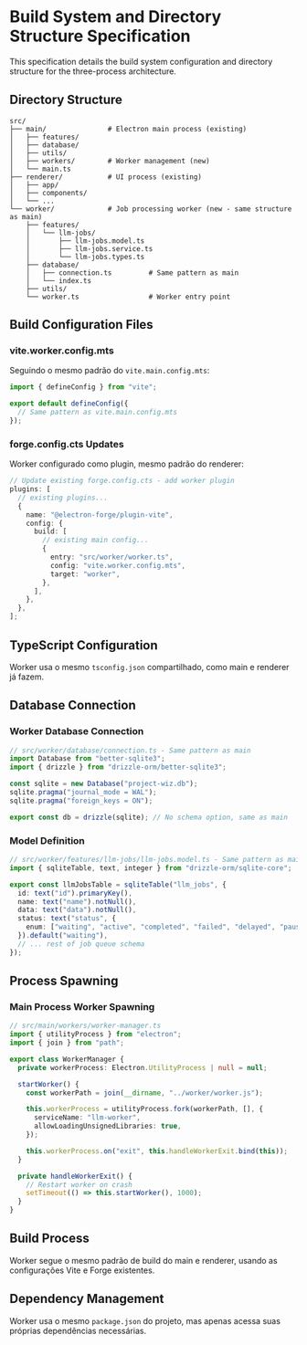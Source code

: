 # Build System and Directory Structure Specification

This specification details the build system configuration and directory structure for the three-process architecture.

## Directory Structure

```
src/
├── main/               # Electron main process (existing)
│   ├── features/
│   ├── database/
│   ├── utils/
│   ├── workers/        # Worker management (new)
│   └── main.ts
├── renderer/           # UI process (existing)
│   ├── app/
│   ├── components/
│   └── ...
└── worker/             # Job processing worker (new - same structure as main)
    ├── features/
    │   └── llm-jobs/
    │       ├── llm-jobs.model.ts
    │       ├── llm-jobs.service.ts
    │       └── llm-jobs.types.ts
    ├── database/
    │   ├── connection.ts         # Same pattern as main
    │   └── index.ts
    ├── utils/
    └── worker.ts                 # Worker entry point
```

## Build Configuration Files

### vite.worker.config.mts

Seguindo o mesmo padrão do `vite.main.config.mts`:

```typescript
import { defineConfig } from "vite";

export default defineConfig({
  // Same pattern as vite.main.config.mts
});
```

### forge.config.cts Updates

Worker configurado como plugin, mesmo padrão do renderer:

```typescript
// Update existing forge.config.cts - add worker plugin
plugins: [
  // existing plugins...
  {
    name: "@electron-forge/plugin-vite",
    config: {
      build: [
        // existing main config...
        {
          entry: "src/worker/worker.ts",
          config: "vite.worker.config.mts",
          target: "worker",
        },
      ],
    },
  },
];
```

## TypeScript Configuration

Worker usa o mesmo `tsconfig.json` compartilhado, como main e renderer já fazem.

## Database Connection

### Worker Database Connection

```typescript
// src/worker/database/connection.ts - Same pattern as main
import Database from "better-sqlite3";
import { drizzle } from "drizzle-orm/better-sqlite3";

const sqlite = new Database("project-wiz.db");
sqlite.pragma("journal_mode = WAL");
sqlite.pragma("foreign_keys = ON");

export const db = drizzle(sqlite); // No schema option, same as main
```

### Model Definition

```typescript
// src/worker/features/llm-jobs/llm-jobs.model.ts - Same pattern as main features
import { sqliteTable, text, integer } from "drizzle-orm/sqlite-core";

export const llmJobsTable = sqliteTable("llm_jobs", {
  id: text("id").primaryKey(),
  name: text("name").notNull(),
  data: text("data").notNull(),
  status: text("status", {
    enum: ["waiting", "active", "completed", "failed", "delayed", "paused"],
  }).default("waiting"),
  // ... rest of job queue schema
});
```

## Process Spawning

### Main Process Worker Spawning

```typescript
// src/main/workers/worker-manager.ts
import { utilityProcess } from "electron";
import { join } from "path";

export class WorkerManager {
  private workerProcess: Electron.UtilityProcess | null = null;

  startWorker() {
    const workerPath = join(__dirname, "../worker/worker.js");

    this.workerProcess = utilityProcess.fork(workerPath, [], {
      serviceName: "llm-worker",
      allowLoadingUnsignedLibraries: true,
    });

    this.workerProcess.on("exit", this.handleWorkerExit.bind(this));
  }

  private handleWorkerExit() {
    // Restart worker on crash
    setTimeout(() => this.startWorker(), 1000);
  }
}
```

## Build Process

Worker segue o mesmo padrão de build do main e renderer, usando as configurações Vite e Forge existentes.

## Dependency Management

Worker usa o mesmo `package.json` do projeto, mas apenas acessa suas próprias dependências necessárias.
